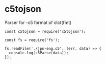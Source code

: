 # c5tojson

Parser for -c5 format of dict(fmt)

```
const c5tojson = require('c5tojson');

const fs = require('fs');

fs.readFile('./jpn-eng.c5', (err, data) => {
  console.log(c5Parse(data));
});
```
